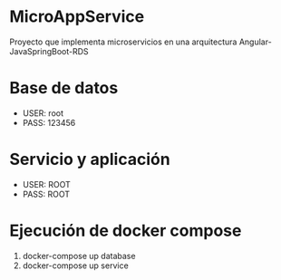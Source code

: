# MicroAppService
Proyecto que implementa microservicios en una arquitectura Angular-JavaSpringBoot-RDS

# Base de datos
+ USER: root
+ PASS: 123456

# Servicio y aplicación
+ USER: ROOT
+ PASS: ROOT

# Ejecución de docker compose
1. docker-compose up database
2. docker-compose up service